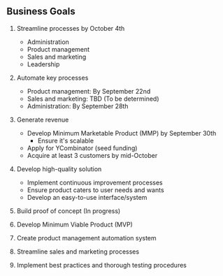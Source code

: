 ## Business Goals

1. Streamline processes by October 4th
   - Administration
   - Product management
   - Sales and marketing
   - Leadership

2. Automate key processes
   - Product management: By September 22nd
   - Sales and marketing: TBD (To be determined)
   - Administration: By September 28th

3. Generate revenue
   - Develop Minimum Marketable Product (MMP) by September 30th
     - Ensure it's scalable
   - Apply for YCombinator (seed funding)
   - Acquire at least 3 customers by mid-October

4. Develop high-quality solution
   - Implement continuous improvement processes
   - Ensure product caters to user needs and wants
   - Develop an easy-to-use interface/system

5. Build proof of concept (In progress)

6. Develop Minimum Viable Product (MVP)

7. Create product management automation system

8. Streamline sales and marketing processes

9. Implement best practices and thorough testing procedures

